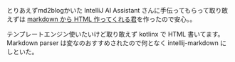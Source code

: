 とりあえずmd2blogかいた
IntelliJ AI Assistant さんに手伝ってもらって取り敢えずは [markdown から HTML 作ってくれる君](https://github.com/yappo/Pologen)を作ったので安心。。

テンプレートエンジン使いたいけど取り敢えず kotlinx で HTML 書いてます。 Markdown parser は変なのおすすめされたので何となく intellij-markdown にしといた。

